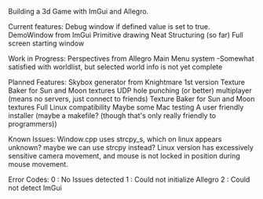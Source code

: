 Building a 3d Game with ImGui and Allegro.

Current features:
	Debug window if defined value is set to true.
	DemoWindow from ImGui
	Primitive drawing
	Neat Structuring (so far)
	Full screen starting window

Work in Progress:
	Perspectives from Allegro
	Main Menu system -Somewhat satisfied with worldlist, but selected world info is not yet complete

Planned Features:
	Skybox generator from Knightmare 1st version
	Texture Baker for Sun and Moon textures
	UDP hole punching (or better) multiplayer (means no servers, just connect to friends)
	Texture Baker for Sun and Moon textures
 	Full Linux compatibility
  	Maybe some Mac testing
   	A user friendly installer (maybe a makefile? (though that's only really friendly to programmers))

 Known Issues:
 	Window.cpp uses strcpy_s, which on linux appears unknown? maybe we can use strcpy instead?
 	Linux version has excessively sensitive camera movement, and mouse is not locked in position during mouse movement.


Error Codes:
0 : No Issues detected
1 : Could not initialize Allegro
2 : Could not detect ImGui

